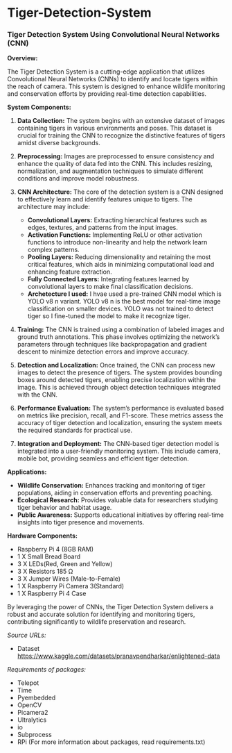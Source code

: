 # Tiger-Detection-System
### Tiger Detection System Using Convolutional Neural Networks (CNN)

**Overview:**

The Tiger Detection System is a cutting-edge application that utilizes Convolutional Neural Networks (CNNs) to identify and locate tigers within the reach of camera. This system is designed to enhance wildlife monitoring and conservation efforts by providing real-time detection capabilities.

**System Components:**

1. **Data Collection:**
   The system begins with an extensive dataset of images containing tigers in various environments and poses. This dataset is crucial for training the CNN to recognize the distinctive features of tigers amidst diverse backgrounds.

2. **Preprocessing:**
   Images are preprocessed to ensure consistency and enhance the quality of data fed into the CNN. This includes resizing, normalization, and augmentation techniques to simulate different conditions and improve model robustness.

3. **CNN Architecture:**
   The core of the detection system is a CNN designed to effectively learn and identify features unique to tigers. The architecture may include:
   - **Convolutional Layers:** Extracting hierarchical features such as edges, textures, and patterns from the input images.
   - **Activation Functions:** Implementing ReLU or other activation functions to introduce non-linearity and help the network learn complex patterns.
   - **Pooling Layers:** Reducing dimensionality and retaining the most critical features, which aids in minimizing computational load and enhancing feature extraction.
   - **Fully Connected Layers:** Integrating features learned by convolutional layers to make final classification decisions.
   - **Archetecture I used:** I hvae used a pre-trained CNN model which is YOLO v8 n variant. YOLO v8 n is the best model for real-time image classification on smaller devices. YOLO was not trained to detect tiger so I fine-tuned the model to make it recognize tiger.

4. **Training:**
   The CNN is trained using a combination of labeled images and ground truth annotations. This phase involves optimizing the network’s parameters through techniques like backpropagation and gradient descent to minimize detection errors and improve accuracy.

5. **Detection and Localization:**
   Once trained, the CNN can process new images to detect the presence of tigers. The system provides bounding boxes around detected tigers, enabling precise localization within the image. This is achieved through object detection techniques integrated with the CNN.

6. **Performance Evaluation:**
   The system’s performance is evaluated based on metrics like precision, recall, and F1-score. These metrics assess the accuracy of tiger detection and localization, ensuring the system meets the required standards for practical use.

7. **Integration and Deployment:**
   The CNN-based tiger detection model is integrated into a user-friendly monitoring system. This  include  camera, mobile bot, providing seamless and efficient tiger detection.

**Applications:**

- **Wildlife Conservation:** Enhances tracking and monitoring of tiger populations, aiding in conservation efforts and preventing poaching.
- **Ecological Research:** Provides valuable data for researchers studying tiger behavior and habitat usage.
- **Public Awareness:** Supports educational initiatives by offering real-time insights into tiger presence and movements.



**Hardware Components:**
- Raspberry Pi 4 (8GB RAM)
- 1 X Small Bread Board
- 3 X LEDs(Red, Green and Yellow)
- 3 X Resistors 185 Ω
- 3 X Jumper Wires (Male-to-Female)
- 1 X Raspberry Pi Camera 3(Standard)
- 1 X Raspberry Pi 4 Case

By leveraging the power of CNNs, the Tiger Detection System delivers a robust and accurate solution for identifying and monitoring tigers, contributing significantly to wildlife preservation and research.

*Source URLs:*
- Dataset https://www.kaggle.com/datasets/pranavpendharkar/enlightened-data

*Requirements of packages:*
- Telepot
- Time
- Pyembedded
- OpenCV
- Picamera2
- Ultralytics
- io
- Subprocess
- RPi
(For more information about packages, read requirements.txt)

